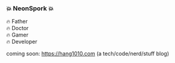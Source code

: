 ### :boom: NeonSpork :boom:

:fire: Father  
:fire: Doctor  
:fire: Gamer  
:fire: Developer  

coming soon: https://hang1010.com (a tech/code/nerd/stuff blog)
<!--
**NeonSpork/NeonSpork** is a ✨ _special_ ✨ repository because its `README.md` (this file) appears on your GitHub profile.

Here are some ideas to get you started:

- 🔭 I’m currently working on ...
- 🌱 I’m currently learning ...
- 👯 I’m looking to collaborate on ...
- 🤔 I’m looking for help with ...
- 💬 Ask me about ...
- 📫 How to reach me: ...
- 😄 Pronouns: ...
- ⚡ Fun fact: ...
-->
